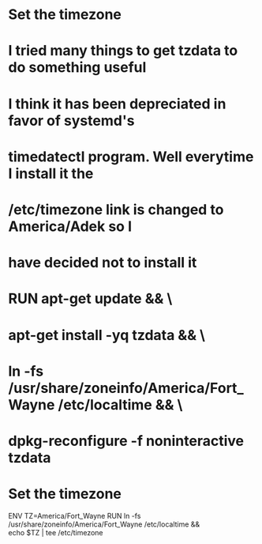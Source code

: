 # Set the timezone
# I tried many things to get tzdata to do something useful
# I think it has been depreciated in favor of systemd's 
# timedatectl program. Well everytime I install it the
# /etc/timezone link is changed to America/Adek so I 
# have decided not to install it 
# RUN apt-get update && \
#     apt-get install -yq tzdata && \
#     ln -fs /usr/share/zoneinfo/America/Fort_Wayne /etc/localtime && \
#     dpkg-reconfigure -f noninteractive tzdata

<!-- This is all that I do -->
# Set the timezone
ENV TZ=America/Fort_Wayne
RUN ln -fs /usr/share/zoneinfo/America/Fort_Wayne /etc/localtime && \
  echo $TZ | tee /etc/timezone 

